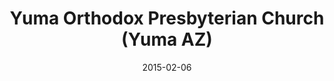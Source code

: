 ---
date: &id001 2015-02-06
end_date: null
location:
  address: 2404 E. 24th Street
  city: Yuma
  state: AZ
minister: []
ministers: []
name: Yuma Orthodox Presbyterian Church
names: null
origination_date: *id001
raw_data: "AZ Yuma\nYuma Orthodox Presbyterian Church (February 6, 2015\u2013\
  \ )\nYuma Community Food Bank, 2404 E. 24th Street"
received_from: null
states:
- AZ
status:
  active: true
  end_date: null
  reason: null
  received_from: null
  withdrawal_to: null
title: Yuma Orthodox Presbyterian Church (Yuma AZ)

---